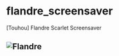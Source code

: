 # flandre_screensaver
 [Touhou] Flandre Scarlet Screensaver
## ![Flandre](https://steamuserimages-a.akamaihd.net/ugc/1640990305548310497/F969C0E1BF1E8CCB25083AF50DF0DF54C2EB1FF5/?imw=268&imh=268&ima=fit&impolicy=Letterbox&imcolor=%23000000&letterbox=true)
